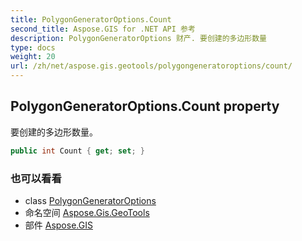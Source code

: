 ```yaml
---
title: PolygonGeneratorOptions.Count
second_title: Aspose.GIS for .NET API 参考
description: PolygonGeneratorOptions 财产. 要创建的多边形数量
type: docs
weight: 20
url: /zh/net/aspose.gis.geotools/polygongeneratoroptions/count/
---
```

## PolygonGeneratorOptions.Count property

要创建的多边形数量。

```csharp
public int Count { get; set; }
```

### 也可以看看

* class [PolygonGeneratorOptions](../)
* 命名空间 [Aspose.Gis.GeoTools](../../polygongeneratoroptions/)
* 部件 [Aspose.GIS](../../../)


